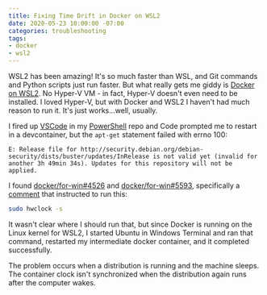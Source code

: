 ```yaml
---
title: Fixing Time Drift in Docker on WSL2
date: 2020-05-23 10:00:00 -07:00
categories: troubleshooting
tags:
- docker
- wsl2
---
```


WSL2 has been amazing! It's so much faster than WSL, and Git commands and Python scripts just run faster. But what really gets me giddy is [Docker on WSL2](https://docs.docker.com/docker-for-windows/wsl). No Hyper-V VM - in fact, Hyper-V doesn't even need to be installed. I loved Hyper-V, but with Docker and WSL2 I haven't had much reason to run it. It's just works...well, usually.

I fired up [VSCode](https://code.visualstudio.com) in my [PowerShell](https://github.com/PowerShell/PowerShell) repo and Code prompted me to restart in a devcontainer, but the `apt-get` statement failed with errno 100:

```
E: Release file for http://security.debian.org/debian-security/dists/buster/updates/InRelease is not valid yet (invalid for another 3h 49min 34s). Updates for this repository will not be applied.
```

I found [docker/for-win#4526](https://github.com/docker/for-win/issues/4526) and [docker/for-win#5593](https://github.com/docker/for-win/issues/5593), specifically a [comment](https://github.com/docker/for-win/issues/5593) that instructed to run this:

```bash
sudo hwclock -s
```

It wasn't clear where I should run that, but since Docker is running on the Linux kernel for WSL2, I started Ubuntu in Windows Terminal and ran that command, restarted my intermediate docker container, and it completed successfully.

The problem occurs when a distribution is running and the machine sleeps. The container clock isn't synchronized when the distribution again runs after the computer wakes.
